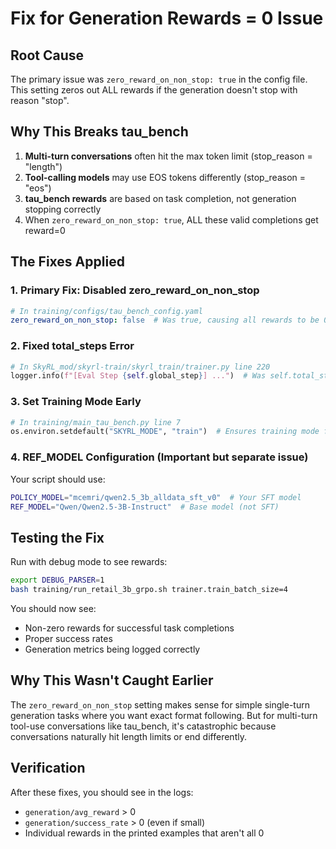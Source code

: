 # Fix for Generation Rewards = 0 Issue

## Root Cause
The primary issue was `zero_reward_on_non_stop: true` in the config file. This setting zeros out ALL rewards if the generation doesn't stop with reason "stop".

## Why This Breaks tau_bench
1. **Multi-turn conversations** often hit the max token limit (stop_reason = "length")
2. **Tool-calling models** may use EOS tokens differently (stop_reason = "eos")
3. **tau_bench rewards** are based on task completion, not generation stopping correctly
4. When `zero_reward_on_non_stop: true`, ALL these valid completions get reward=0

## The Fixes Applied

### 1. **Primary Fix: Disabled zero_reward_on_non_stop**
```yaml
# In training/configs/tau_bench_config.yaml
zero_reward_on_non_stop: false  # Was true, causing all rewards to be 0
```

### 2. **Fixed total_steps Error**
```python
# In SkyRL_mod/skyrl-train/skyrl_train/trainer.py line 220
logger.info(f"[Eval Step {self.global_step}] ...")  # Was self.total_steps
```

### 3. **Set Training Mode Early**
```python
# In training/main_tau_bench.py line 7
os.environ.setdefault("SKYRL_MODE", "train")  # Ensures training mode from start
```

### 4. **REF_MODEL Configuration (Important but separate issue)**
Your script should use:
```bash
POLICY_MODEL="mcemri/qwen2.5_3b_alldata_sft_v0"  # Your SFT model
REF_MODEL="Qwen/Qwen2.5-3B-Instruct"  # Base model (not SFT)
```

## Testing the Fix

Run with debug mode to see rewards:
```bash
export DEBUG_PARSER=1
bash training/run_retail_3b_grpo.sh trainer.train_batch_size=4
```

You should now see:
- Non-zero rewards for successful task completions
- Proper success rates
- Generation metrics being logged correctly

## Why This Wasn't Caught Earlier

The `zero_reward_on_non_stop` setting makes sense for simple single-turn generation tasks where you want exact format following. But for multi-turn tool-use conversations like tau_bench, it's catastrophic because conversations naturally hit length limits or end differently.

## Verification

After these fixes, you should see in the logs:
- `generation/avg_reward` > 0
- `generation/success_rate` > 0 (even if small)
- Individual rewards in the printed examples that aren't all 0
